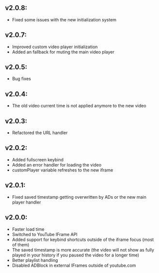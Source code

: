 ## v2.0.8:
   - Fixed some issues with the new initialization system

## v2.0.7:
   - Improved custom video player initialization
   - Added an fallback for muting the main video player

## v2.0.5:
   - Bug fixes

## v2.0.4:
   - The old video current time is not applied anymore to the new video
     
## v2.0.3:
   - Refactored the URL handler

## v2.0.2:
   - Added fullscreen keybind
   - Added an error handler for loading the video
   - customPlayer variable refreshes to the new iframe

## v2.0.1:
   - Fixed saved timestamp getting overwritten by ADs or the new main player handler

## v2.0.0:
   - Faster load time
   - Switched to YouTube IFrame API
   - Added support for keybind shortcuts outside of the iframe focus (most of them)
   - The saved timestamp is more accurate (the video will not show as fully played in your history if you paused the video for a longer time)
   - Better playlist handling
   - Disabled ADBlock in external IFrames outside of youtube.com
